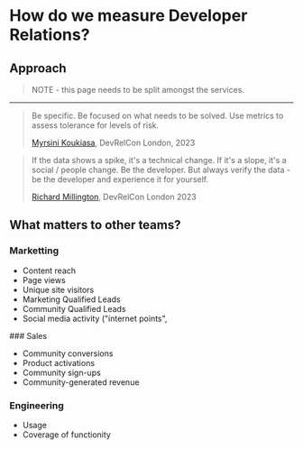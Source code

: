 # How do we measure Developer Relations?

## Approach

> NOTE - this page needs to be split amongst the services.
 
---

> Be specific. Be focused on what needs to be solved. Use metrics to assess tolerance for levels of risk.
>
> [Myrsini Koukiasa](https://www.linkedin.com/in/myrsinikoukiasa/), DevRelCon London, 2023

> If the data shows a spike, it's a technical change. If it's a slope, it's a social / people change. Be the developer. But always verify the data - be the developer and experience it for yourself.
> 
> [Richard Millington](https://www.linkedin.com/in/richard-millington-5a32782/), DevRelCon London 2023

## What matters to other teams?

### Marketting

* Content reach
* Page views
* Unique site visitors
* Marketing Qualified Leads
* Community Qualified Leads
* Social media activity ("internet points", 

### Sales

* Community conversions
* Product activations
* Community sign-ups
* Community-generated revenue

### Engineering

* Usage
* Coverage of functionity